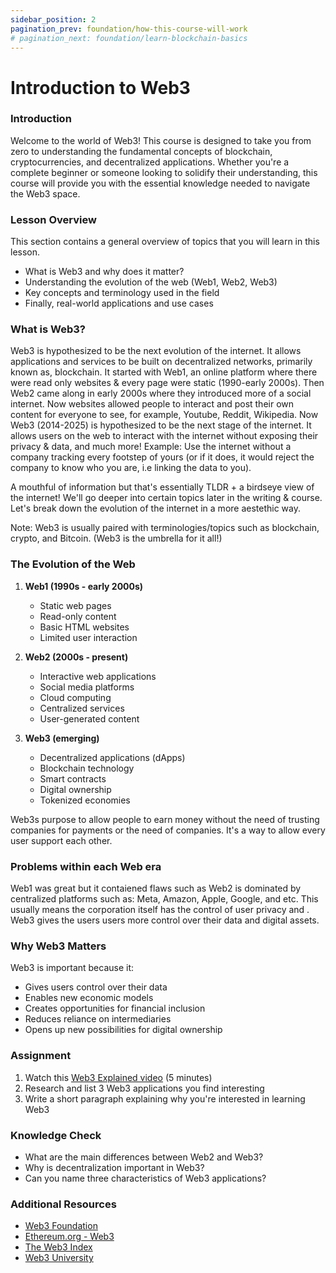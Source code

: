 ```yaml
---
sidebar_position: 2
pagination_prev: foundation/how-this-course-will-work
# pagination_next: foundation/learn-blockchain-basics
---
```


# Introduction to Web3

### Introduction

Welcome to the world of Web3! This course is designed to take you from zero to understanding the fundamental concepts of blockchain, cryptocurrencies, and decentralized applications. Whether you're a complete beginner or someone looking to solidify their understanding, this course will provide you with the essential knowledge needed to navigate the Web3 space.

### Lesson Overview

This section contains a general overview of topics that you will learn in this lesson.

- What is Web3 and why does it matter?
- Understanding the evolution of the web (Web1, Web2, Web3)
- Key concepts and terminology used in the field
- Finally, real-world applications and use cases

### What is Web3?

Web3 is hypothesized to be the next evolution of the internet. It allows applications and services to be built on decentralized networks, primarily known as, blockchain. It started with Web1, an online platform where there were read only websites & every page were static (1990-early 2000s). Then Web2 came along in early 2000s where they introduced more of a social internet. Now websites allowed people to interact and post their own content for everyone to see, for example, Youtube, Reddit, Wikipedia. Now Web3 (2014-2025) is hypothesized to be the next stage of the internet. It allows users on the web to interact with the internet without exposing their privacy & data, and much more! Example: Use the internet without a company tracking every footstep of yours (or if it does, it would reject the company to know who you are, i.e linking the data to you).

A mouthful of information but that's essentially TLDR + a birdseye view of the internet! We'll go deeper into certain topics later in the writing & course. Let's break down the evolution of the internet in a more aestethic way.

Note: Web3 is usually paired with terminologies/topics such as blockchain, crypto, and Bitcoin. (Web3 is the umbrella for it all!)

### The Evolution of the Web

1. **Web1 (1990s - early 2000s)**
   - Static web pages
   - Read-only content
   - Basic HTML websites
   - Limited user interaction

2. **Web2 (2000s - present)**
   - Interactive web applications
   - Social media platforms
   - Cloud computing
   - Centralized services
   - User-generated content

3. **Web3 (emerging)**
   - Decentralized applications (dApps)
   - Blockchain technology
   - Smart contracts
   - Digital ownership
   - Tokenized economies


Web3s purpose to allow people to earn money without the need of trusting companies for payments or the need of companies. It's a way to allow every user support each other.

### Problems within each Web era

Web1 was great but it contaiened flaws such as 
Web2 is dominated by centralized platforms such as: Meta, Amazon, Apple, Google, and etc. This usually means the corporation itself has the control of user privacy and . Web3 gives the users users more control over their data and digital assets.

### Why Web3 Matters

Web3 is important because it:
- Gives users control over their data
- Enables new economic models
- Creates opportunities for financial inclusion
- Reduces reliance on intermediaries
- Opens up new possibilities for digital ownership

### Assignment

<div class="lesson-content__panel" markdown="1">

1. Watch this [Web3 Explained video](https://www.youtube.com/watch?v=nHhAEkG1y2U) (5 minutes)
2. Research and list 3 Web3 applications you find interesting
3. Write a short paragraph explaining why you're interested in learning Web3

</div>

### Knowledge Check

- What are the main differences between Web2 and Web3?
- Why is decentralization important in Web3?
- Can you name three characteristics of Web3 applications?

### Additional Resources

- [Web3 Foundation](https://web3.foundation/)
- [Ethereum.org - Web3](https://ethereum.org/en/web3/)
- [The Web3 Index](https://web3index.org/)
- [Web3 University](https://www.web3.university/)